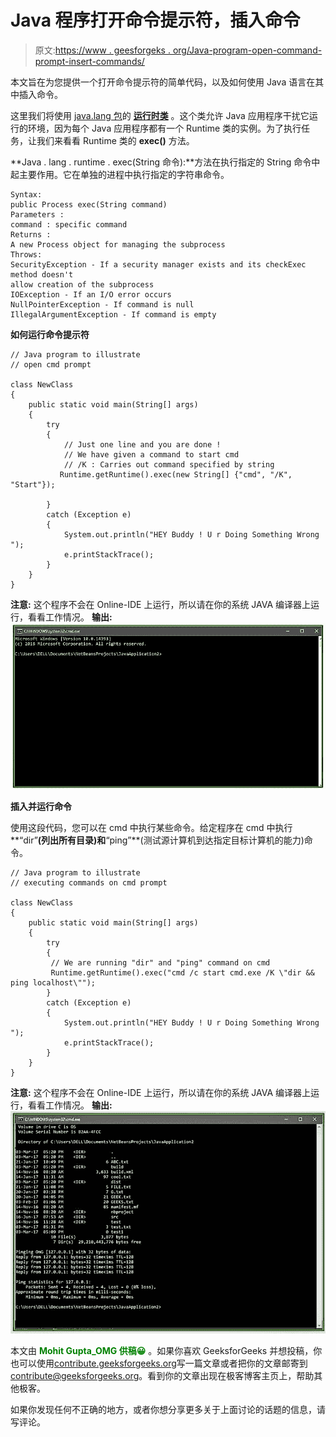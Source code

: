 # Java 程序打开命令提示符，插入命令

> 原文:[https://www . geesforgeks . org/Java-program-open-command-prompt-insert-commands/](https://www.geeksforgeeks.org/java-program-open-command-prompt-insert-commands/)

本文旨在为您提供一个打开命令提示符的简单代码，以及如何使用 Java 语言在其中插入命令。

这里我们将使用 [java.lang 包](https://www.geeksforgeeks.org/java-lang-package-java/)的 **[运行时类](https://www.geeksforgeeks.org/java-lang-runtime-class-in-java/)** 。这个类允许 Java 应用程序干扰它运行的环境，因为每个 Java 应用程序都有一个 Runtime 类的实例。为了执行任务，让我们来看看 Runtime 类的 **exec()** 方法。

**Java . lang . runtime . exec(String 命令):**方法在执行指定的 String 命令中起主要作用。它在单独的进程中执行指定的字符串命令。

```
Syntax: 
public Process exec(String command)
Parameters : 
command : specific command
Returns :
A new Process object for managing the subprocess
Throws:
SecurityException - If a security manager exists and its checkExec method doesn't 
allow creation of the subprocess
IOException - If an I/O error occurs
NullPointerException - If command is null
IllegalArgumentException - If command is empty

```

**如何运行命令提示符**

```
// Java program to illustrate
// open cmd prompt

class NewClass
{
    public static void main(String[] args)
    {
        try
        {
            // Just one line and you are done ! 
            // We have given a command to start cmd
            // /K : Carries out command specified by string
           Runtime.getRuntime().exec(new String[] {"cmd", "/K", "Start"});

        }
        catch (Exception e)
        {
            System.out.println("HEY Buddy ! U r Doing Something Wrong ");
            e.printStackTrace();
        }
    }
}
```

**注意:**
这个程序不会在 Online-IDE 上运行，所以请在你的系统 JAVA 编译器上运行，看看工作情况。
**输出:**
![](img/6baf02f1062090c7bf5b5adfd79cbb02.png)

**插入并运行命令**

使用这段代码，您可以在 cmd 中执行某些命令。给定程序在 cmd 中执行**“dir”**(列出所有目录)和**“ping”**(测试源计算机到达指定目标计算机的能力)命令。

```
// Java program to illustrate
// executing commands on cmd prompt

class NewClass
{
    public static void main(String[] args)
    {
        try
        { 
         // We are running "dir" and "ping" command on cmd
         Runtime.getRuntime().exec("cmd /c start cmd.exe /K \"dir && ping localhost\"");
        }
        catch (Exception e)
        {
            System.out.println("HEY Buddy ! U r Doing Something Wrong ");
            e.printStackTrace();
        }
    }
}
```

**注意:**
这个程序不会在 Online-IDE 上运行，所以请在你的系统 JAVA 编译器上运行，看看工作情况。
**输出:** ![](img/eba0df4e59499677cb579c345042179a.png)

本文由 <font color="green">**Mohit Gupta_OMG 供稿😀**</font> 。如果你喜欢 GeeksforGeeks 并想投稿，你也可以使用[contribute.geeksforgeeks.org](http://www.contribute.geeksforgeeks.org)写一篇文章或者把你的文章邮寄到 contribute@geeksforgeeks.org。看到你的文章出现在极客博客主页上，帮助其他极客。

如果你发现任何不正确的地方，或者你想分享更多关于上面讨论的话题的信息，请写评论。